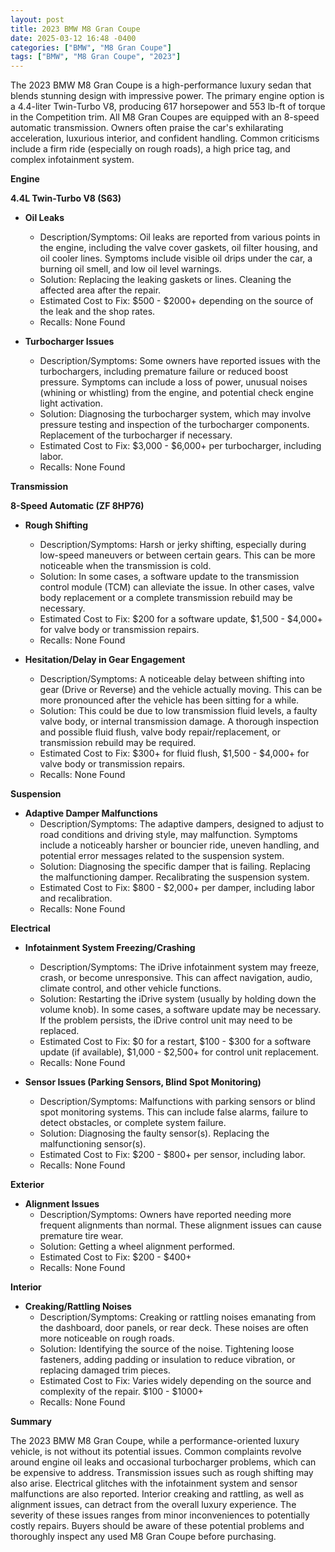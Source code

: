 ```yaml
---
layout: post
title: 2023 BMW M8 Gran Coupe
date: 2025-03-12 16:48 -0400
categories: ["BMW", "M8 Gran Coupe"]
tags: ["BMW", "M8 Gran Coupe", "2023"]
---
```

The 2023 BMW M8 Gran Coupe is a high-performance luxury sedan that blends stunning design with impressive power. The primary engine option is a 4.4-liter Twin-Turbo V8, producing 617 horsepower and 553 lb-ft of torque in the Competition trim. All M8 Gran Coupes are equipped with an 8-speed automatic transmission. Owners often praise the car's exhilarating acceleration, luxurious interior, and confident handling. Common criticisms include a firm ride (especially on rough roads), a high price tag, and complex infotainment system.

**Engine**

**4.4L Twin-Turbo V8 (S63)**

*   **Oil Leaks**
    *   Description/Symptoms: Oil leaks are reported from various points in the engine, including the valve cover gaskets, oil filter housing, and oil cooler lines. Symptoms include visible oil drips under the car, a burning oil smell, and low oil level warnings.
    *   Solution: Replacing the leaking gaskets or lines. Cleaning the affected area after the repair.
    *   Estimated Cost to Fix: $500 - $2000+ depending on the source of the leak and the shop rates.
    *   Recalls: None Found

*   **Turbocharger Issues**
    *   Description/Symptoms: Some owners have reported issues with the turbochargers, including premature failure or reduced boost pressure. Symptoms can include a loss of power, unusual noises (whining or whistling) from the engine, and potential check engine light activation.
    *   Solution: Diagnosing the turbocharger system, which may involve pressure testing and inspection of the turbocharger components. Replacement of the turbocharger if necessary.
    *   Estimated Cost to Fix: $3,000 - $6,000+ per turbocharger, including labor.
    *   Recalls: None Found

**Transmission**

**8-Speed Automatic (ZF 8HP76)**

*   **Rough Shifting**
    *   Description/Symptoms: Harsh or jerky shifting, especially during low-speed maneuvers or between certain gears. This can be more noticeable when the transmission is cold.
    *   Solution: In some cases, a software update to the transmission control module (TCM) can alleviate the issue. In other cases, valve body replacement or a complete transmission rebuild may be necessary.
    *   Estimated Cost to Fix: $200 for a software update, $1,500 - $4,000+ for valve body or transmission repairs.
    *   Recalls: None Found

*   **Hesitation/Delay in Gear Engagement**
    *   Description/Symptoms: A noticeable delay between shifting into gear (Drive or Reverse) and the vehicle actually moving. This can be more pronounced after the vehicle has been sitting for a while.
    *   Solution: This could be due to low transmission fluid levels, a faulty valve body, or internal transmission damage. A thorough inspection and possible fluid flush, valve body repair/replacement, or transmission rebuild may be required.
    *   Estimated Cost to Fix: $300+ for fluid flush, $1,500 - $4,000+ for valve body or transmission repairs.
    *   Recalls: None Found

**Suspension**

*   **Adaptive Damper Malfunctions**
    *   Description/Symptoms: The adaptive dampers, designed to adjust to road conditions and driving style, may malfunction. Symptoms include a noticeably harsher or bouncier ride, uneven handling, and potential error messages related to the suspension system.
    *   Solution: Diagnosing the specific damper that is failing. Replacing the malfunctioning damper. Recalibrating the suspension system.
    *   Estimated Cost to Fix: $800 - $2,000+ per damper, including labor and recalibration.
    *   Recalls: None Found

**Electrical**

*   **Infotainment System Freezing/Crashing**
    *   Description/Symptoms: The iDrive infotainment system may freeze, crash, or become unresponsive. This can affect navigation, audio, climate control, and other vehicle functions.
    *   Solution: Restarting the iDrive system (usually by holding down the volume knob). In some cases, a software update may be necessary. If the problem persists, the iDrive control unit may need to be replaced.
    *   Estimated Cost to Fix: $0 for a restart, $100 - $300 for a software update (if available), $1,000 - $2,500+ for control unit replacement.
    *   Recalls: None Found

*   **Sensor Issues (Parking Sensors, Blind Spot Monitoring)**
    *   Description/Symptoms: Malfunctions with parking sensors or blind spot monitoring systems. This can include false alarms, failure to detect obstacles, or complete system failure.
    *   Solution: Diagnosing the faulty sensor(s). Replacing the malfunctioning sensor(s).
    *   Estimated Cost to Fix: $200 - $800+ per sensor, including labor.
    *   Recalls: None Found

**Exterior**

*   **Alignment Issues**
    *   Description/Symptoms: Owners have reported needing more frequent alignments than normal. These alignment issues can cause premature tire wear.
    *   Solution: Getting a wheel alignment performed.
    *   Estimated Cost to Fix: $200 - $400+
    *   Recalls: None Found

**Interior**

*   **Creaking/Rattling Noises**
    *   Description/Symptoms: Creaking or rattling noises emanating from the dashboard, door panels, or rear deck. These noises are often more noticeable on rough roads.
    *   Solution: Identifying the source of the noise. Tightening loose fasteners, adding padding or insulation to reduce vibration, or replacing damaged trim pieces.
    *   Estimated Cost to Fix: Varies widely depending on the source and complexity of the repair. $100 - $1000+
    *   Recalls: None Found

**Summary**

The 2023 BMW M8 Gran Coupe, while a performance-oriented luxury vehicle, is not without its potential issues. Common complaints revolve around engine oil leaks and occasional turbocharger problems, which can be expensive to address. Transmission issues such as rough shifting may also arise. Electrical glitches with the infotainment system and sensor malfunctions are also reported. Interior creaking and rattling, as well as alignment issues, can detract from the overall luxury experience. The severity of these issues ranges from minor inconveniences to potentially costly repairs. Buyers should be aware of these potential problems and thoroughly inspect any used M8 Gran Coupe before purchasing.

